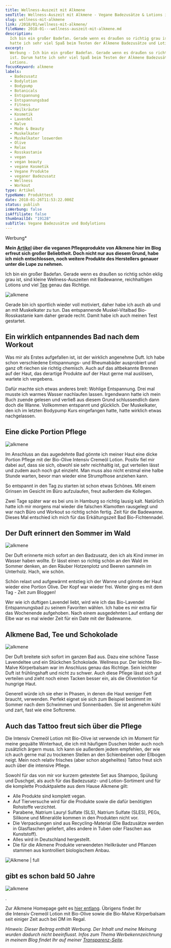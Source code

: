 ```yaml
---
title: Wellness-Auszeit mit Alkmene
seoTitle: Wellness-Auszeit mit Alkmene - Vegane Badezusätze & Lotions im Test
slug: wellness-mit-alkmene
link: /2018/01/wellness-mit-alkmene/
fileName: 2018-01---wellness-auszeit-mit-alkmene.md
description:
  Ich bin ein großer Badefan. Gerade wenn es draußen so richtig grau ist. Darum
  hatte ich sehr viel Spaß beim Testen der Alkmene Badezusätze und Lotions.
excerpt:
  Werbung - Ich bin ein großer Badefan. Gerade wenn es draußen so richtig grau
  ist. Darum hatte ich sehr viel Spaß beim Testen der Alkmene Badezusätze und
  Lotions.
focusKeyword: alkmene
labels:
  - Badezusatz
  - Bodylotion
  - Bodypump
  - Botanicals
  - Entspannung
  - Entspannungsbad
  - Fitness
  - Heilkräuter
  - Kosmetik
  - Lavendel
  - Malve
  - Mode & Beauty
  - Muskelkater
  - Muskelkater loswerden
  - Olive
  - Relax
  - Rosskastanie
  - vegan
  - vegan beauty
  - vegane Kosmetik
  - Vegane Produkte
  - veganer Badezusatz
  - Wellness
  - Workout
type: Artikel
typeName: Produkttest
date: 2018-01-26T11:53:22.000Z
status: publish
isWerbung: false
isAffiliate: false
thumbnailId: "19128"
subTitle: Vegane Badezusätze und Bodylotions
---
```


Werbung\*

<strong>Mein [Artikel](/2017/12/alkmene-der-ultimative-produkttest/) über die
veganen Pflegeprodukte von Alkmene hier im Blog erfreut sich großer Beliebtheit.
Doch nicht nur aus diesem Grund, habe ich mich entschlossen, noch weitere
Produkte des Herstellers genauer unter die Lupe zu nehmen.</strong>

Ich bin ein großer Badefan. Gerade wenn es draußen so richtig schön eklig grau
ist, sind kleine Wellness-Auszeiten mit Badewanne, reichhaltigen Lotions und
viel [Tee](/2017/04/smecket-tee/) genau das Richtige.

![alkmene](http://cardamonchai.com/wp-content/uploads/2018/01/26007016498_4d6128fe54_z-300x200.jpg)

Gerade bin ich sportlich wieder voll motiviert, daher habe ich auch ab und an
mit Muskelkater zu tun. Das entspannende Muskel-Vitalbad Bio-Rosskastanie kam
daher gerade recht. Damit habe ich auch meinen Test gestartet.

## Ein wirklich entpannendes Bad nach dem Workout

Was mir als Erstes aufgefallen ist, ist der wirklich angenehme Duft. Ich habe
schon verschiedene Entspannungs- und Rheumabäder ausprobiert und ganz oft
riechen sie richtig chemisch. Auch auf das altbekannte Brennen auf der Haut, das
derartige Produkte auf der Haut gerne mal auslösen, wartete ich vergebens.

Dafür machte sich etwas anderes breit: Wohlige Entspannung. Drei mal musste ich
warmes Wasser nachlaufen lassen. Irgendwann hatte ich mein Buch zuende gelesen
und verließ aus diesem Grund schlussendlich dann doch die Wanne. Vollkommen
entspannt und glücklich. Der Muskelkater, den ich im letzten Bodypump Kurs
eingefangen hatte, hatte wirklich etwas nachgelassen.

## Eine dicke Portion Pflege

![alkmene](http://cardamonchai.com/wp-content/uploads/2018/01/39169428944_bf3d749817_z-300x200.jpg)

Im Anschluss an das augedehnte Bad gönnte ich meiner Haut eine dicke Portion
Pflege mit der Bio-Olive Intensiv Cremeöl Lotion. Positiv fiel mir dabei auf,
dass sie sich, obwohl sie sehr reichhaltig ist, gut verteilen lässt und zudem
auch noch gut einzieht. Man muss also nicht erstmal eine halbe Stunde warten,
bevor man wieder eine Strumpfhose anziehen kann.

So entspannt in den Tag zu starten ist schon etwas Schönes. Mit einem Grinsen im
Gesicht im Büro aufzulaufen, freut außerdem die Kollegen.

Zwei Tage später war es bei uns in Hamburg so richtig lausig kalt. Natürlich
hatte ich mir morgens mal wieder die falschen Klamotten rausgelegt und war nach
Büro und Workout so richtig schön fertig. Zeit für die Badewanne. Dieses Mal
entschied ich mich für das Erkältungszeit Bad Bio-Fichtennadel.

## Der Duft erinnert den Sommer im Wald

![alkmene](http://cardamonchai.com/wp-content/uploads/2018/01/26007030178_20fe0b50ef_z-300x200.jpg)

Der Duft erinnerte mich sofort an den Badzusatz, den ich als Kind immer im
Wasser haben wollte. Er lässt einen so richtig schön an den Wald im Sommer
denken, an den Räuber Hotzenplotz und Beeren sammeln im Unterholz. Hach, wie
schön.

Schön relaxt und aufgewärmt entstieg ich der Wanne und gönnte der Haut wieder
eine Portion Olive. Der Kopf war wieder frei. Weiter ging es mit dem Tag - Zeit
zum Bloggen!

Wer wie ich duftigen Lavendel liebt, wird wie ich das Bio-Lavendel
Entspannungsbad zu seinem Favoriten wählen. Ich habe es mir extra für das
Wochenende aufgehoben. Nach einem ausgedehnten Lauf entlang der Elbe war es mal
wieder Zeit für ein Date mit der Badewanne.

## Alkmene Bad, Tee und Schokolade

![alkmene](http://cardamonchai.com/wp-content/uploads/2018/01/39169427424_7c9c150206_z-300x200.jpg)

Der Duft breitete sich sofort im ganzen Bad aus. Dazu eine schöne Tasse
Lavendeltee und ein Stückchen Schokolade. Wellness pur. Der leichte Bio-Malve
Körperbalsam war im Anschluss genau das Richtige. Sein leichter Duft ist
frühlingshaft und nicht zu schwer. Auch diese Pflege lässt sich gut verteilen
und zieht noch einen Tacken besser ein, als die Olivenlotion für hungrige Haut.

Generell würde ich sie eher in Phasen, in denen die Haut weniger Fett braucht,
verwenden. Perfekt eignet sie sich zum Beispiel bestimmt im Sommer nach dem
Schwimmen und Sonnenbaden. Sie ist angenehm kühl und zart, fast wie eine
Softcreme.

## Auch das Tattoo freut sich über die Pflege

Die Intensiv Cremeöl Lotion mit Bio-Olive ist verwende ich im Moment für meine
gequälte Winterhaut, die ich mit häufigem Duschen leider auch noch zusätzlich
ärgern muss. Ich kann sie außerdem jedem empfehlen, der wie ich auch gerne mal
zu trockenen Stellen an den Schienbeinen oder Ellbogen neigt. Mein noch relativ
frisches (aber schon abgeheiltes) Tattoo freut sich auch über die intensive
Pflege.

Sowohl für das von mir vor kurzem getestete Set aus Shampoo, Spülung und
Duschgel, als auch für das Badezusatz- und Lotion-Sortiment und für die
komplette Produktpalette aus dem Hause Alkmene<em> </em>gilt:

<ul>
    <li>Alle Produkte sind komplett vegan.</li>
    <li>Auf Tierversuche wird für die Produkte sowie die dafür benötigten Rohstoffe verzichtet.</li>
    <li>Parabene, Natrium Lauryl Sulfate (SLS), Natrium Sulfate (SLES), PEGs, Silikone und Mineralöle kommen in den Produkten nicht vor.</li>
    <li>Die Verpackungen sind aus Recycling-Material (Die Badzusätze werden in Glasflaschen geliefert, alles andere in Tuben oder Flaschen aus Kunststoff).</li>
    <li>Alles wird in Deutschland hergestellt.</li>
    <li>Die für die Alkmene Produkte verwendeten Heilkräuter und Pflanzen stammen aus kontrolliert biologischem Anbau.</li>
</ul>

![Alkmene | full](http://cardamonchai.com/wp-content/uploads/2017/12/Alkmene.png)

## gibt es schon bald 50 Jahre

![alkmene](http://cardamonchai.com/wp-content/uploads/2018/01/26007019278_b05524c077_z-300x200.jpg)

.

Zur Alkmene Homepage geht es [hier entlang](http://alkmene.de). Übrigens findet
Ihr die Intensiv Cremeöl Lotion mit Bio-Olive sowie die Bio-Malve Körperbalsam
seit einiger Zeit auch bei DM im Regal.

<em>Hinweis: Dieser Beitrag enthält Werbung. Der Inhalt und meine Meinung wurden
dadurch nicht beeinflusst. Infos zum Thema Werbekennzeichnung in meinem Blog
findet Ihr auf meiner [Transparenz-Seite](/werbung/). </em>
